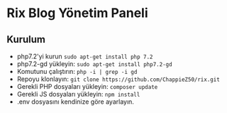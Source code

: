 # Rix Blog Yönetim Paneli

## Kurulum

- php7.2'yi kurun `sudo apt-get install php 7.2`
- php7.2-gd yükleyin: `sudo apt-get install php7.2-gd`
- Komutunu çalıştırın: `php -i | grep -i gd`
- Repoyu klonlayın: `git clone https://github.com/ChappieZ50/rix.git`
- Gerekli PHP dosyaları yükleyin: `composer update`
- Gerekli JS dosyaları yükleyin: `npm install`
- .env dosyasını kendinize göre ayarlayın.
